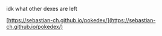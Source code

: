 idk what other dexes are left

[https://sebastian-ch.github.io/pokedex/](https://sebastian-ch.github.io/pokedex/)